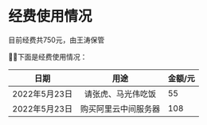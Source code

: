 # 经费使用情况

目前经费共750元，由王涛保管


👻👻下面是经费使用情况：

|   日期             | 用途                |     金额/元    |
| :----------------: | :----------------: |:---------------|
|   2022年5月23日    | 请张虎、马光伟吃饭   |     55         |
|   2022年5月23日    | 购买阿里云中间服务器 |     108        |

